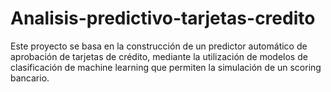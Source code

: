 # Analisis-predictivo-tarjetas-credito
Este proyecto se basa en la construcción de un predictor automático de aprobación de tarjetas de crédito, mediante la utilización de modelos de clasificación de machine learning que permiten la simulación de un scoring bancario.
